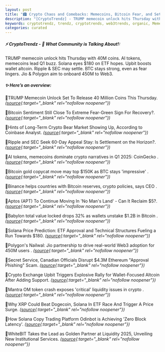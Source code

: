```yaml
---
layout: post
title: "🏙️ Crypto Chaos and Comebacks: Memecoins, Bitcoin Fear, and Settlement Buzz"
description: "[CryptoTrendz] - TRUMP memecoin unlock hits Thursday with 40M coins. AI tokens, memecoins lead Q1 buzz. Solana eyes $180 on ETF hopes. Upbit boosts wallet altcoin. Ripple & SEC may settle. BTC stays strong, even as fear lingers. Jio & Polygon aim to onboard 450M to Web3."
keywords: cryptotrendz, trendz, cryptotrends, web3trends, organic, Memecoin, BTC, Ethereum, Bitcoin, Market, token, Crypto, Trading, Altcoin, Web3, CEO, SEC, XRP
categories: curated
---
```


##### ⚡ CryptoTrendz - 📌 *What Community is Talking About!:*

TRUMP memecoin unlock hits Thursday with 40M coins. AI tokens, memecoins lead Q1 buzz. Solana eyes $180 on ETF hopes. Upbit boosts wallet altcoin. Ripple & SEC may settle. BTC stays strong, even as fear lingers. Jio & Polygon aim to onboard 450M to Web3.

##### ✨ *Here’s an overview:*


🔹TRUMP Memecoin Unlock Set To Release 40 Million Coins This Thursday. *([source](https://s.avyag.com/37ax){:target="_blank" rel="nofollow noopener"})*

🔹Bitcoin Sentiment Still Close To Extreme Fear-Green Sign For Recovery?. *([source](https://s.avyag.com/hvau){:target="_blank" rel="nofollow noopener"})*

🔹Hints of Long-Term Crypto Bear Market Showing Up, According to Coinbase Analyst. *([source](https://s.avyag.com/by5a){:target="_blank" rel="nofollow noopener"})*

🔹Ripple and SEC Seek 60-Day Appeal Stay: Is Settlement on the Horizon?. *([source](https://s.avyag.com/941e){:target="_blank" rel="nofollow noopener"})*

🔹AI tokens, memecoins dominate crypto narratives in Q1 2025: CoinGecko . *([source](https://s.avyag.com/anib){:target="_blank" rel="nofollow noopener"})*

🔹Bitcoin gold copycat move may top $150K as BTC stays 'impressive' . *([source](https://s.avyag.com/y3ga){:target="_blank" rel="nofollow noopener"})*

🔹Binance helps countries with Bitcoin reserves, crypto policies, says CEO . *([source](https://s.avyag.com/34ab){:target="_blank" rel="nofollow noopener"})*

🔹Aptos (APT) To Continue Moving In 'No Man's Land' - Can It Reclaim $5?. *([source](https://s.avyag.com/vuag){:target="_blank" rel="nofollow noopener"})*

🔹Babylon total value locked drops 32% as wallets unstake $1.2B in Bitcoin . *([source](https://s.avyag.com/da69){:target="_blank" rel="nofollow noopener"})*

🔹Solana Price Prediction: ETF Approval and Technical Structures Fueling a Run Towards $180. *([source](https://s.avyag.com/h0cx){:target="_blank" rel="nofollow noopener"})*

🔹Polygon's Nailwal: Jio partnership to drive real-world Web3 adoption for 450M users . *([source](https://s.avyag.com/icdy){:target="_blank" rel="nofollow noopener"})*

🔹Secret Service, Canadian Officials Disrupt $4.3M Ethereum "Approval Phishing" Scam. *([source](https://s.avyag.com/a8o5){:target="_blank" rel="nofollow noopener"})*

🔹Crypto Exchange Upbit Triggers Explosive Rally for Wallet-Focused Altcoin After Adding Support. *([source](https://s.avyag.com/rf5s){:target="_blank" rel="nofollow noopener"})*

🔹Mantra OM token crash exposes 'critical' liquidity issues in crypto . *([source](https://s.avyag.com/a8do){:target="_blank" rel="nofollow noopener"})*

🔹Why XRP Could Beat Dogecoin, Solana In ETF Race And Trigger A Price Surge. *([source](https://s.avyag.com/rg4p){:target="_blank" rel="nofollow noopener"})*

🔹How Solana Copy Trading Platform Odinbot is Achieving 'Zero Block Latency'. *([source](https://s.avyag.com/zm8z){:target="_blank" rel="nofollow noopener"})*

🔹WhiteBIT Takes the Lead as Golden Partner at Liquidity 2025, Unveiling New Institutional Services. *([source](https://s.avyag.com/tl58){:target="_blank" rel="nofollow noopener"})*
